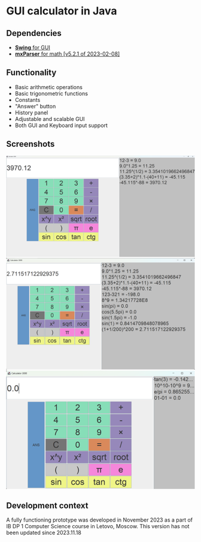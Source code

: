# GUI calculator in Java

## Dependencies

- [**Swing** for GUI ](https://docs.oracle.com/javase%2F7%2Fdocs%2Fapi%2F%2F/javax/swing/package-summary.html)
- [**mxParser** for math [v5.2.1 of 2023-02-08]](https://github.com/mariuszgromada/MathParser.org-mXparser)

## Functionality

- Basic arithmetic operations
- Basic trigonometric functions
- Constants
- "Answer" button
- History panel
- Adjustable and scalable GUI
- Both GUI and Keyboard input support

## Screenshots

![screenshot1.png](screenshots/screenshot1.png)
![screenshot1.png](screenshots/screenshot2.png)
![screenshot1.png](screenshots/screenshot3.png)

## Development context

A fully functioning prototype was developed in November 2023 as a part of IB DP 1 Computer Science course in Letovo, Moscow. This version has not been updated since 2023.11.18